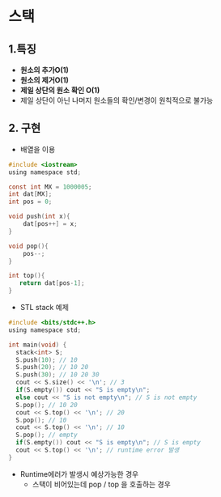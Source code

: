 # 스택



## 1.특징

- **원소의 추가O(1)**
- **원소의 제거O(1)**
- **제일 상단의 원소 확인 O(1)**
- 제일 상단이 아닌 나머지 원소들의 확인/변경이 원칙적으로 불가능



## 2. 구현

- 배열을 이용

```c
#include <iostream>
using namespace std;

const int MX = 1000005;
int dat[MX];
int pos = 0;

void push(int x){
	dat[pos++] = x;   
}

void pop(){
    pos--;
}

int top(){
   return dat[pos-1]; 
}
```



- STL stack 예제

```c
#include <bits/stdc++.h>
using namespace std;

int main(void) {
  stack<int> S;
  S.push(10); // 10
  S.push(20); // 10 20
  S.push(30); // 10 20 30
  cout << S.size() << '\n'; // 3
  if(S.empty()) cout << "S is empty\n";
  else cout << "S is not empty\n"; // S is not empty
  S.pop(); // 10 20
  cout << S.top() << '\n'; // 20
  S.pop(); // 10
  cout << S.top() << '\n'; // 10
  S.pop(); // empty
  if(S.empty()) cout << "S is empty\n"; // S is empty
  cout << S.top() << '\n'; // runtime error 발생
}
```

- Runtime에러가 발생시 예상가능한 경우
  - 스택이 비어있는데 pop / top 을 호출하는 경우









